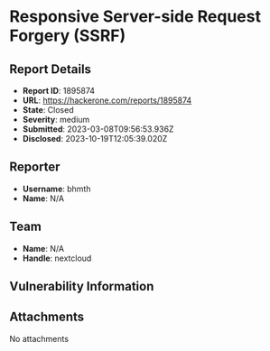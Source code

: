# Responsive Server-side Request Forgery (SSRF)

## Report Details
- **Report ID**: 1895874
- **URL**: https://hackerone.com/reports/1895874
- **State**: Closed
- **Severity**: medium
- **Submitted**: 2023-03-08T09:56:53.936Z
- **Disclosed**: 2023-10-19T12:05:39.020Z

## Reporter
- **Username**: bhmth
- **Name**: N/A

## Team
- **Name**: N/A
- **Handle**: nextcloud

## Vulnerability Information


## Attachments
No attachments
